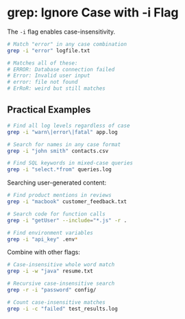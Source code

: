 # grep: Ignore Case with -i Flag

The `-i` flag enables case-insensitivity.

```bash
# Match "error" in any case combination
grep -i "error" logfile.txt

# Matches all of these:
# ERROR: Database connection failed
# Error: Invalid user input
# error: file not found
# ErRoR: weird but still matches
```

## Practical Examples

```bash
# Find all log levels regardless of case
grep -i "warn\|error\|fatal" app.log

# Search for names in any case format
grep -i "john smith" contacts.csv

# Find SQL keywords in mixed-case queries
grep -i "select.*from" queries.log
```

Searching user-generated content:

```bash
# Find product mentions in reviews
grep -i "macbook" customer_feedback.txt

# Search code for function calls
grep -i "getUser" --include="*.js" -r .

# Find environment variables
grep -i "api_key" .env*
```

Combine with other flags:

```bash
# Case-insensitive whole word match
grep -i -w "java" resume.txt

# Recursive case-insensitive search
grep -r -i "password" config/

# Count case-insensitive matches
grep -i -c "failed" test_results.log
```

